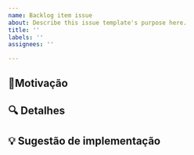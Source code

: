 ```yaml
---
name: Backlog item issue
about: Describe this issue template's purpose here.
title: ''
labels: ''
assignees: ''

---
```


## 📍Motivação

## 🔍 Detalhes

## 💡 Sugestão de implementação
